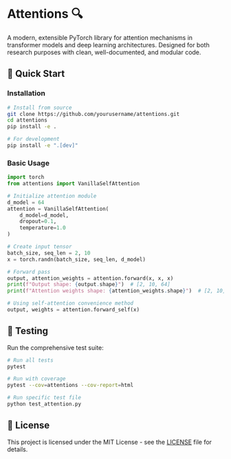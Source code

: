 # Attentions 🔍

A modern, extensible PyTorch library for attention mechanisms in transformer models and deep learning architectures. Designed for both research purposes with clean, well-documented, and modular code.

## 🚀 Quick Start

### Installation

```bash
# Install from source
git clone https://github.com/yourusername/attentions.git
cd attentions
pip install -e .

# For development
pip install -e ".[dev]"
```

### Basic Usage

```python
import torch
from attentions import VanillaSelfAttention

# Initialize attention module
d_model = 64
attention = VanillaSelfAttention(
    d_model=d_model,
    dropout=0.1,
    temperature=1.0
)

# Create input tensor
batch_size, seq_len = 2, 10
x = torch.randn(batch_size, seq_len, d_model)

# Forward pass
output, attention_weights = attention.forward(x, x, x)
print(f"Output shape: {output.shape}")  # [2, 10, 64]
print(f"Attention weights shape: {attention_weights.shape}")  # [2, 10, 10]

# Using self-attention convenience method
output, weights = attention.forward_self(x)
```

## 🧪 Testing

Run the comprehensive test suite:

```bash
# Run all tests
pytest

# Run with coverage
pytest --cov=attentions --cov-report=html

# Run specific test file
python test_attention.py
```
## 📄 License

This project is licensed under the MIT License - see the [LICENSE](LICENSE) file for details.
